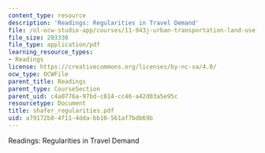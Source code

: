 ```yaml
---
content_type: resource
description: 'Readings: Regularities in Travel Demand'
file: /ol-ocw-studio-app/courses/11-943j-urban-transportation-land-use-and-the-environment-spring-2002/a79172b84f114ddabb10561af7bdb69b_shafer_regularities.pdf
file_size: 283330
file_type: application/pdf
learning_resource_types:
- Readings
license: https://creativecommons.org/licenses/by-nc-sa/4.0/
ocw_type: OCWFile
parent_title: Readings
parent_type: CourseSection
parent_uid: c4a0776a-97bd-c814-cc46-a42d03a5e95c
resourcetype: Document
title: shafer_regularities.pdf
uid: a79172b8-4f11-4dda-bb10-561af7bdb69b
---
```

Readings: Regularities in Travel Demand